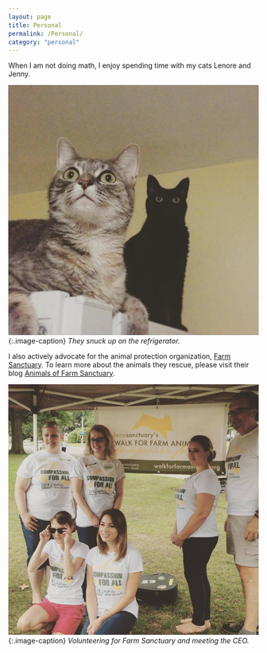 ```yaml
---
layout: page
title: Personal
permalink: /Personal/
category: "personal"
---
```


When I am not doing math, I enjoy spending time with my cats Lenore and Jenny. 

![Lenore and Jenny](cats.jpg)
{:.image-caption}
*They snuck up on the refrigerator.*

I also actively advocate for the animal protection organization, [Farm Sanctuary](http://www.FarmSanctuary.org). To learn more about the animals they rescue, please visit their blog [Animals of Farm Sanctuary](http://www.animalsoffarmsanctuary.com). 

![Volunteering for Farm Sanctuary](farmsanctuary.jpg)
{:.image-caption}
*Volunteering for Farm Sanctuary and meeting the CEO.*



